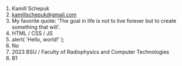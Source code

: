 1. Kamill Schepuk
2. kamillschepuk@gmail.com
3. My favorite quote: 'The goal in life is not to live forever but to create something that will'.
4. HTML / CSS / JS
5. alert( 'Hello, world!' );
6. No
7. 2023 BSU / Faculty of Radiophysics and Computer Technologies
8. B1
